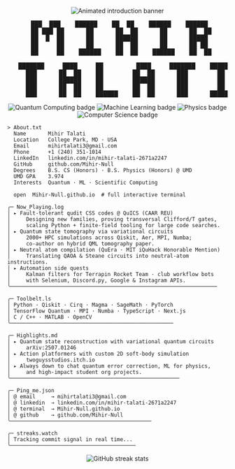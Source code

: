 <p align="center">
  <img src="https://readme-typing-svg.demolab.com?font=Fira+Code&pause=1200&center=true&vCenter=true&width=700&height=60&color=00FF9F&lines=Hey%2C+I'm+Mihir+Talati;Quantum+Computing+%7C+ML+%7C+Scientific+Computing" alt="Animated introduction banner" />
</p>

<pre align="center">
   ███  ███    ██████    ██  ██    ██████    ██████  
   ██ ███ ██      ██      ██  ██      ██      ██  ██ 
   ██  █  ██      ██      ██████      ██      █████  
   ██     ██      ██      ██  ██      ██      ██ ██  
   ██     ██    ██████    ██  ██    ██████    ██  ██ 

   ███████     ████     ██         ████     ███████    ██████ 
     ███      ██  ██    ██        ██  ██      ███        ██   
     ███      ██████    ██        ██████      ███        ██   
     ███      ██  ██    ██        ██  ██      ███        ██   
     ███      ██  ██    ██████    ██  ██      ███      ██████ 
</pre>

<p align="center">
  <img src="https://img.shields.io/badge/Quantum_Computing-black?style=for-the-badge&logo=Qiskit&logoColor=white&labelColor=black" alt="Quantum Computing badge" />
  <img src="https://img.shields.io/badge/Machine_Learning-black?style=for-the-badge&logo=pytorch&logoColor=white&labelColor=black" alt="Machine Learning badge" />
  <img src="https://img.shields.io/badge/Physics-black?style=for-the-badge&logo=SageMath&logoColor=white&labelColor=black" alt="Physics badge" />
  <img src="https://img.shields.io/badge/Computer_Science-black?style=for-the-badge&logo=Educative&logoColor=white&labelColor=black" alt="Computer Science badge" />
</p>


```text
> About.txt
  Name       Mihir Talati
  Location   College Park, MD · USA
  Email      mihirtalati3@gmail.com
  Phone      +1 (240) 351-1014
  LinkedIn   linkedin.com/in/mihir-talati-2671a2247
  GitHub     github.com/Mihir-Null
  Degrees    B.S. CS (Honors) · B.S. Physics (Honors) @ UMD
  UMD GPA    3.974
  Interests  Quantum · ML · Scientific Computing

  open  Mihir-Null.github.io  # full interactive terminal
```

```text
╭─ Now_Playing.log
│ ▸ Fault-tolerant qudit CSS codes @ QuICS (CAAR REU)
│     Designing new families, proving transversal Clifford/T gates,
│     scaling Python + finite-field tooling for large code searches.
│ ▸ Quantum state tomography via variational circuits
│     2000+ HPC simulations across Qiskit, Aer, MPI, Numba;
│     co-author on hybrid QML tomography paper.
│ ▸ Neutral atom compilation (QuEra · MIT iQuHack Honorable Mention)
│     Translating QAOA & Steane circuits into neutral-atom instructions.
│ ▸ Automation side quests
│     Kalman filters for Terrapin Rocket Team · club workflow bots
│     with Selenium, Discord.py, Google & Instagram APIs.
╰──────────────────────────────────────────────────────────────────
```

```text
╭─ Toolbelt.ls
│ Python · Qiskit · Cirq · Magma · SageMath · PyTorch
│ TensorFlow Quantum · MPI · Numba · TypeScript · Next.js
│ C / C++ · MATLAB · OpenCV
╰────────────────────────────────────────────────────
```

```text
╭─ Highlights.md
│ ▸ Quantum state reconstruction with variational quantum circuits
│     arXiv:2507.01246
│ ▸ Action platformers with custom 2D soft-body simulation
│     twoguysstudios.itch.io
│ ▸ Always down to chat quantum error correction, ML for physics,
│     and high-impact student org projects.
╰──────────────────────────────────────────────────────
```

```text
╭─ Ping_me.json
│ @ email     → mihirtalati3@gmail.com
│ @ linkedin  → linkedin.com/in/mihir-talati-2671a2247
│ @ terminal  → Mihir-Null.github.io
│ @ github    → github.com/Mihir-Null
╰─────────────────────────────────────────────
```

```text
╭─ streaks.watch
│ Tracking commit signal in real time...
╰────────────────────────────────────────
```
<p align="center">
  <img src="https://github-readme-streak-stats.herokuapp.com?user=Mihir-Null&theme=shadow-green&hide_border=true" alt="GitHub streak stats" />
</p>
